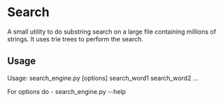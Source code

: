 Search
======


A small utility to do substring search on a large file containing millions of strings.
It uses trie trees to perform the search.

Usage
-----

Usage: search_engine.py [options] search_word1 search_word2  ... 

For options do - search_engine.py --help

